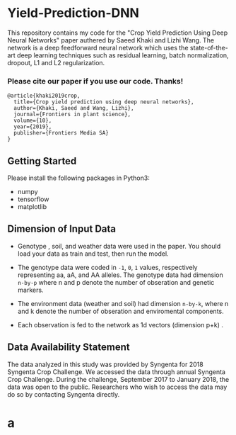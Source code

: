 # Yield-Prediction-DNN


This repository contains my code for the "Crop Yield Prediction Using Deep Neural Networks" paper authered by Saeed Khaki and Lizhi Wang. The network is a deep feedforward neural network which uses the state-of-the-art deep learning techniques such as residual learning, batch normalization, dropout, L1 and L2 regularization.

### Please cite our paper if you use our code. Thanks!
```
@article{khaki2019crop,
  title={Crop yield prediction using deep neural networks},
  author={Khaki, Saeed and Wang, Lizhi},
  journal={Frontiers in plant science},
  volume={10},
  year={2019},
  publisher={Frontiers Media SA}
}
```

## Getting Started 

 Please install the following packages in Python3:
 
 
 - numpy 
 - tensorflow
 - matplotlib
 
 
 ## Dimension of Input Data
 
 - Genotype , soil, and weather data were used in the paper. You should load your data as train and test, then run the model.
 
 - The genotype data were coded in `-1`, `0`, `1` values, respectively representing aa, aA, and AA alleles. The genotype data had dimension `n-by-p` where n and p denote the number of obseration and genetic markers. 
 
 - The environment data (weather and soil) had dimension `n-by-k`, where n and k denote the number of obseration and enviromental components. 
 
 
 - Each observation is fed to the network as 1d vectors (dimension p+k) .
 

##  Data Availability Statement 

The data analyzed in this study was provided by Syngenta for 2018 Syngenta Crop Challenge. We accessed
the data through annual Syngenta Crop Challenge. During the challenge, September 2017 to January 2018,
the data was open to the public. Researchers who wish to access the data may do so by contacting Syngenta
directly.

# a

